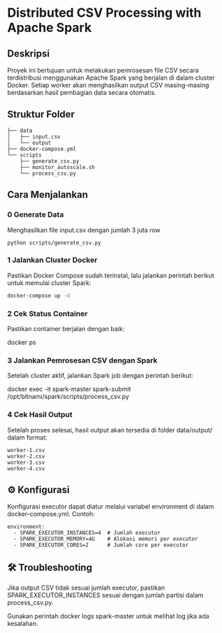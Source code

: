 # Distributed CSV Processing with Apache Spark

## Deskripsi
Proyek ini bertujuan untuk melakukan pemrosesan file CSV secara terdistribusi menggunakan Apache Spark yang berjalan di dalam cluster Docker. Setiap worker akan menghasilkan output CSV masing-masing berdasarkan hasil pembagian data secara otomatis.

## Struktur Folder
```
├── data
│   ├── input.csv
│   └── output
├── docker-compose.yml
└── scripts
    ├── generate_csv.py
    ├── monitor_autoscale.sh
    └── process_csv.py 
```

## Cara Menjalankan

### 0 Generate Data

Menghasilkan file input.csv dengan jumlah 3 juta row
```
python scripts/generate_csv.py
```

### 1 Jalankan Cluster Docker
Pastikan Docker Compose sudah terinstal, lalu jalankan perintah berikut untuk memulai cluster Spark:
```sh
docker-compose up -d
```

### 2 Cek Status Container

Pastikan container berjalan dengan baik:

docker ps

### 3 Jalankan Pemrosesan CSV dengan Spark

Setelah cluster aktif, jalankan Spark job dengan perintah berikut:

docker exec -it spark-master spark-submit /opt/bitnami/spark/scripts/process_csv.py

### 4 Cek Hasil Output

Setelah proses selesai, hasil output akan tersedia di folder data/output/ dalam format:

```
worker-1.csv
worker-2.csv
worker-3.csv
worker-4.csv
```

## ⚙️ Konfigurasi

Konfigurasi executor dapat diatur melalui variabel environment di dalam docker-compose.yml. Contoh:

```
environment:
  - SPARK_EXECUTOR_INSTANCES=4  # Jumlah executor
  - SPARK_EXECUTOR_MEMORY=4G    # Alokasi memori per executor
  - SPARK_EXECUTOR_CORES=2      # Jumlah core per executor
```

## 🛠 Troubleshooting

Jika output CSV tidak sesuai jumlah executor, pastikan SPARK_EXECUTOR_INSTANCES sesuai dengan jumlah partisi dalam process_csv.py.

Gunakan perintah docker logs spark-master untuk melihat log jika ada kesalahan.
